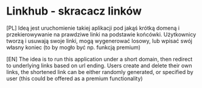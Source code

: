 # Linkhub - skracacz linków

[PL]
Ideą jest uruchomienie takiej aplikacji pod jakąś krótką domeną i przekierowywanie na prawdziwe linki na podstawie końcówki. Użytkownicy tworzą i usuwają swoje linki, mogą wygenerować losowy, lub wpisać swój własny koniec (to by mogło być np. funkcją premium)


[EN]
The idea is to run this application under a short domain, then redirect to underlying links based on url ending. Users create and delete their own links, the shortened link can be either randomly generated, or specified by user (this could be offered as a premium functionality)  